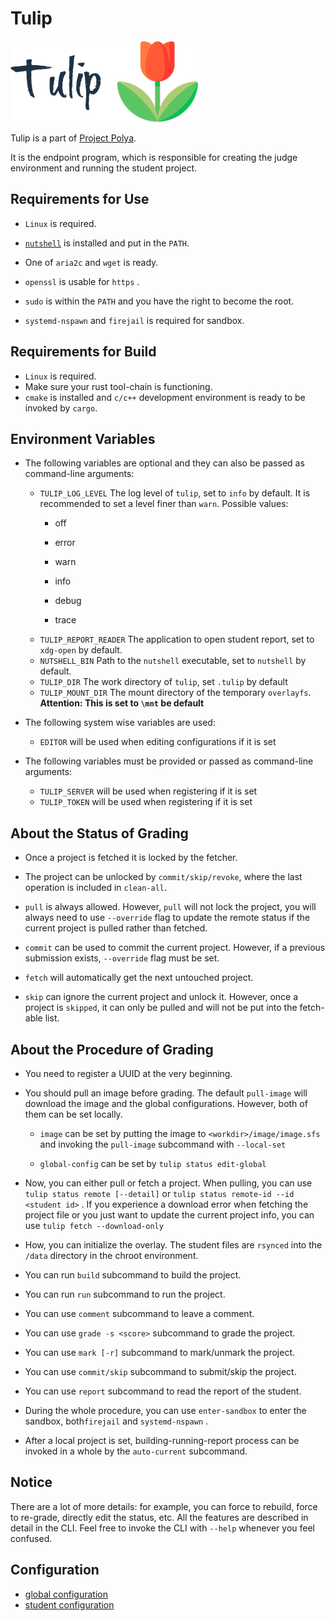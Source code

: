 # Tulip

![logo](logo.png)

Tulip is a part of [Project Polya](https://github.com/project-polya).

It is the endpoint program, which is responsible for creating the judge environment and running the student project.

## Requirements for Use

- `Linux` is required.

- [`nutshell`](https://crates.io/crates/nutshell) is installed and put in the `PATH`.
- One of `aria2c` and `wget` is ready.
- `openssl` is usable for `https` .
- `sudo` is within the `PATH` and you have the right to become the root.
- `systemd-nspawn`  and `firejail` is required for sandbox.

## Requirements for Build

- `Linux` is required.
- Make sure your rust tool-chain is functioning.
- `cmake` is installed and `c/c++` development environment is ready to be invoked by `cargo`.

## Environment Variables

- The following variables are optional and they can also be passed as command-line arguments:

  - `TULIP_LOG_LEVEL` The log level of `tulip`, set to `info` by default. It is recommended to set a level finer than `warn`. Possible values:
    - off
  
    - error
  
    - warn
  
    - info
    
    - debug
    
    - trace
  - `TULIP_REPORT_READER` The application to open student report, set to `xdg-open` by default.
  - `NUTSHELL_BIN` Path to the `nutshell` executable, set to `nutshell` by default.
  - `TULIP_DIR` The work directory of `tulip`, set `.tulip` by default
  - `TULIP_MOUNT_DIR` The mount directory of the temporary `overlayfs`. **Attention: This is set to `\mnt` be default**
- The following system wise variables are used:
  
  - `EDITOR` will be used when editing configurations if it is set
- The following variables must be provided or passed as command-line arguments:
  - `TULIP_SERVER` will be used when registering if it is set
  - `TULIP_TOKEN` will be used when registering if it is set



## About the Status of Grading

- Once a project is fetched it is locked by the fetcher.

- The project can be unlocked by `commit/skip/revoke`, where the last operation is included in `clean-all`.

- `pull`  is always allowed. However, `pull` will not lock the project, you will always need to use `--override` flag to update the remote status if the current project is pulled rather than fetched.

- `commit`  can be used to commit the current project. However, if a previous submission exists, `--override` flag must be set.

- `fetch` will automatically get the next untouched project.

- `skip` can ignore the current project and unlock it. However, once a project is `skipped`, it can only be pulled and will not be put into the fetch-able list.



## About the Procedure of Grading

- You need to register a UUID at the very beginning.
- You should pull an image before grading. The default `pull-image` will download the image and the global configurations.  However, both of them can be set locally. 

  - `image` can be set by putting the image  to  `<workdir>/image/image.sfs` and invoking the `pull-image` subcommand with `--local-set` 

  - `global-config` can be set by `tulip status edit-global`
- Now, you can either pull or fetch a project. When pulling, you can use `tulip status remote [--detail]` or `tulip status remote-id --id <student id>` . If you experience a download error when fetching the project file or you just want to update the current project info, you can use `tulip fetch --download-only`
- How, you can initialize the overlay. The student files are `rsynced` into the `/data` directory in the chroot environment.
- You can run `build` subcommand to build the project.
- You can run `run` subcommand to run the project.
- You can use `comment` subcommand to leave a comment.
- You can use `grade -s <score>` subcommand to grade the project.
- You can use `mark [-r]` subcommand to mark/unmark the project.
- You can use `commit/skip` subcommand to submit/skip the project.
- You can use `report` subcommand to read the report of the student.
- During the whole procedure, you can use `enter-sandbox` to enter the sandbox, both`firejail` and `systemd-nspawn` .
- After a local project is set, building-running-report process can be invoked in a whole by the `auto-current` subcommand.

## Notice

There are a lot of more details: for example, you can force to rebuild, force to re-grade, directly edit the status, etc. All the features are described in detail in the CLI. Feel free to invoke the CLI with `--help` whenever you feel confused.

## Configuration

- [global configuration](global.md)
- [student configuration](student.md)




